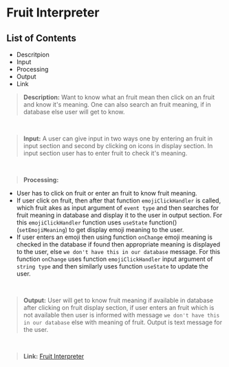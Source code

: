# Fruit Interpreter

## List of Contents

- Descritpion
- Input
- Processing
- Output
- Link

> **Description:** Want to know what an fruit mean then click on an fruit and know it's meaning. One can also search an fruit meaning, if in database else user will get to know.

<br>

> **Input:** A user can give input in two ways one by entering an fruit in input section and second by clicking on icons in display section. In input section user has to enter fruit to check it's meaning.

<br>

> **Processing:**

- User has to click on fruit or enter an fruit to know fruit meaning.
- If user click on fruit, then after that function `emojiClickHandler` is called, which fruit akes as input argument of `event type` and then searches for fruit meaning in database and display it to the user in output section. For this `emojiClickHandler` function uses `useState` function()(`setEmojiMeaning`) to get display emoji meaning to the user.
- If user enters an emoji then using function `onChange` emoji meaning is checked in the database if found then appropriate meaning is displayed to the user, else `we don't have this in our database` message. For this function `onChange` uses function `emojiClickHandler` input argument of `string type` and then similarly uses function `useState` to update the user.

<br>

> **Output:** User will get to know fruit meaning if available in database after clicking on fruit display section, if user enters an fruit which is not available then user is informed with message `we don't have this in our database` else with meaning of fruit. Output is text message for the user.

<br>

> **Link:** [Fruit Interpreter](https://codesandbox.io/s/github/Arpit-dotcom/React-8)
